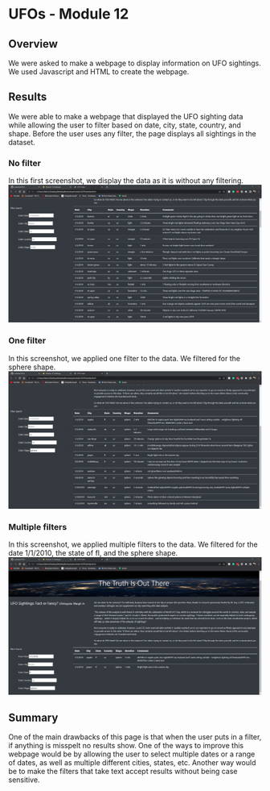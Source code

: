 # UFOs - Module 12

## Overview
We were asked to make a webpage to display information on UFO sightings. We used Javascript and HTML to create the webpage.

## Results
We were able to make a webpage that displayed the UFO sighting data while allowing the user to filter based on date, city, state, country, and shape. Before the user uses any filter, the page displays all sightings in the dataset.

### No filter
In this first screenshot, we display the data as it is without any filtering.
![](resources/nofilter.png)

### One filter
In this screenshot, we applied one filter to the data. We filtered for the sphere shape.
![](resources/onefilter.png)

### Multiple filters
In this screenshot, we applied multiple filters to the data. We filtered for the date 1/1/2010, the state of fl, and the sphere shape.
![](resources/multiplefilters.png)

## Summary
One of the main drawbacks of this page is that when the user puts in a filter, if anything is misspelt no results show.
One of the ways to improve this webpage would be by allowing the user to select multiple dates or a range of dates, as well as multiple different cities, states, etc. Another way would be to make the filters that take text accept results without being case sensitive.
